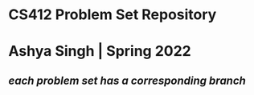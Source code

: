 # CS412 Problem Set Repository
# Ashya Singh | Spring 2022
## *each problem set has a corresponding branch*
